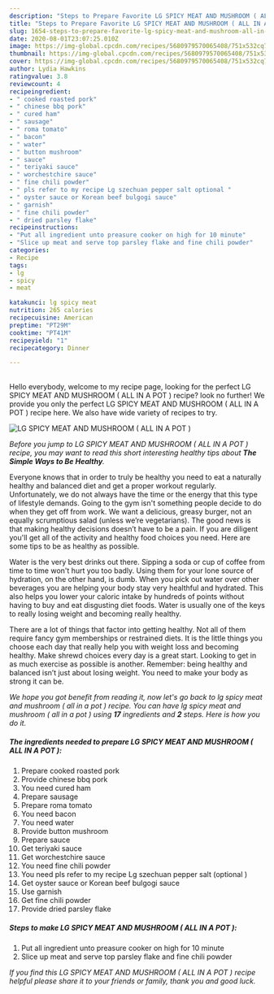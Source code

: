```yaml
---
description: "Steps to Prepare Favorite LG SPICY MEAT AND MUSHROOM ( ALL IN A POT )"
title: "Steps to Prepare Favorite LG SPICY MEAT AND MUSHROOM ( ALL IN A POT )"
slug: 1654-steps-to-prepare-favorite-lg-spicy-meat-and-mushroom-all-in-a-pot
date: 2020-08-01T23:07:25.010Z
image: https://img-global.cpcdn.com/recipes/5680979570065408/751x532cq70/lg-spicy-meat-and-mushroom-all-in-a-pot-recipe-main-photo.jpg
thumbnail: https://img-global.cpcdn.com/recipes/5680979570065408/751x532cq70/lg-spicy-meat-and-mushroom-all-in-a-pot-recipe-main-photo.jpg
cover: https://img-global.cpcdn.com/recipes/5680979570065408/751x532cq70/lg-spicy-meat-and-mushroom-all-in-a-pot-recipe-main-photo.jpg
author: Lydia Hawkins
ratingvalue: 3.8
reviewcount: 4
recipeingredient:
- " cooked roasted pork"
- " chinese bbq pork"
- " cured ham"
- " sausage"
- " roma tomato"
- " bacon"
- " water"
- " button mushroom"
- " sauce"
- " teriyaki sauce"
- " worchestchire sauce"
- " fine chili powder"
- " pls refer to my recipe Lg szechuan pepper salt optional "
- " oyster sauce or Korean beef bulgogi sauce"
- " garnish"
- " fine chili powder"
- " dried parsley flake"
recipeinstructions:
- "Put all ingredient unto preasure cooker on high for 10 minute"
- "Slice up meat and serve top parsley flake and fine chili powder"
categories:
- Recipe
tags:
- lg
- spicy
- meat

katakunci: lg spicy meat 
nutrition: 265 calories
recipecuisine: American
preptime: "PT29M"
cooktime: "PT41M"
recipeyield: "1"
recipecategory: Dinner

---
```

<br>
Hello everybody, welcome to my recipe page, looking for the perfect LG SPICY MEAT AND MUSHROOM ( ALL IN A POT ) recipe? look no further! We provide you only the perfect LG SPICY MEAT AND MUSHROOM ( ALL IN A POT ) recipe here. We also have wide variety of recipes to try.
<br>


![LG SPICY MEAT AND MUSHROOM ( ALL IN A POT )](https://img-global.cpcdn.com/recipes/5680979570065408/751x532cq70/lg-spicy-meat-and-mushroom-all-in-a-pot-recipe-main-photo.jpg)

<i>Before you jump to LG SPICY MEAT AND MUSHROOM ( ALL IN A POT ) recipe, you may want to read this short interesting healthy tips about <strong>The Simple Ways to Be Healthy</strong>.</i>

Everyone knows that in order to truly be healthy you need to eat a naturally healthy and balanced diet and get a proper workout regularly. Unfortunately, we do not always have the time or the energy that this type of lifestyle demands. Going to the gym isn't something people decide to do when they get off from work. We want a delicious, greasy burger, not an equally scrumptious salad (unless we’re vegetarians). The good news is that making healthy decisions doesn’t have to be a pain. If you are diligent you'll get all of the activity and healthy food choices you need. Here are some tips to be as healthy as possible.

Water is the very best drinks out there. Sipping a soda or cup of coffee from time to time won't hurt you too badly. Using them for your lone source of hydration, on the other hand, is dumb. When you pick out water over other beverages you are helping your body stay very healthful and hydrated. This also helps you lower your caloric intake by hundreds of points without having to buy and eat disgusting diet foods. Water is usually one of the keys to really losing weight and becoming really healthy.

There are a lot of things that factor into getting healthy. Not all of them require fancy gym memberships or restrained diets. It is the little things you choose each day that really help you with weight loss and becoming healthy. Make shrewd choices every day is a great start. Looking to get in as much exercise as possible is another. Remember: being healthy and balanced isn’t just about losing weight. You need to make your body as strong it can be. 


<i>We hope you got benefit from reading it, now let's go back to lg spicy meat and mushroom ( all in a pot ) recipe. You can have lg spicy meat and mushroom ( all in a pot ) using <strong>17</strong> ingredients and <strong>2</strong> steps. Here is how you do it.
</i>

##### The ingredients needed to prepare LG SPICY MEAT AND MUSHROOM ( ALL IN A POT ):

1. Prepare  cooked roasted pork
1. Provide  chinese bbq pork
1. You need  cured ham
1. Prepare  sausage
1. Prepare  roma tomato
1. You need  bacon
1. You need  water
1. Provide  button mushroom
1. Prepare  sauce
1. Get  teriyaki sauce
1. Get  worchestchire sauce
1. You need  fine chili powder
1. You need  pls refer to my recipe Lg szechuan pepper salt (optional )
1. Get  oyster sauce or Korean beef bulgogi sauce
1. Use  garnish
1. Get  fine chili powder
1. Provide  dried parsley flake


##### Steps to make LG SPICY MEAT AND MUSHROOM ( ALL IN A POT ):

1. Put all ingredient unto preasure cooker on high for 10 minute
1. Slice up meat and serve top parsley flake and fine chili powder


<i>If you find this LG SPICY MEAT AND MUSHROOM ( ALL IN A POT ) recipe helpful please share it to your friends or family, thank you and good luck.</i>
